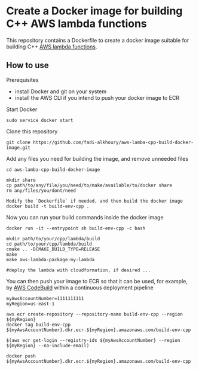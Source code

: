 # Create a Docker image for building C++ AWS lambda functions

This repository contains a Dockerfile to create a docker image suitable for building C++ [AWS lambda functions](https://aws.amazon.com/lambda/).


## How to use

Prerequisites
- install Docker and git on your system
- install the AWS CLI if you intend to push your docker image to ECR

Start Docker
```
sudo service docker start
```

Clone this repository
```
git clone https://github.com/fadi-alkhoury/aws-lamba-cpp-build-docker-image.git
```

Add any files you need for building the image, and remove unneeded files
```
cd aws-lamba-cpp-build-docker-image

mkdir share
cp path/to/any/file/you/need/to/make/available/to/docker share
rm any/files/you/dont/need

Modify the `Dockerfile` if needed, and then build the docker image
docker build -t build-env-cpp .
```

Now you can run your build commands inside the docker image
```
docker run -it --entrypoint sh build-env-cpp -c bash

mkdir path/to/your/cpp/lambda/build
cd path/to/your/cpp/lambda/build
cmake .. -DCMAKE_BUILD_TYPE=RELEASE
make
make aws-lambda-package-my-lambda

#deploy the lambda with cloudformation, if desired ...
```

You can then push your image to ECR so that it can be used, for example, by [AWS CodeBuild](https://aws.amazon.com/codebuild/) within a continuous deployment pipeline 
```
myAwsAccountNumber=1111111111
myRegion=us-east-1

aws ecr create-repository --repository-name build-env-cpp --region ${myRegion}
docker tag build-env-cpp ${myAwsAccountNumber}.dkr.ecr.${myRegion}.amazonaws.com/build-env-cpp

$(aws ecr get-login --registry-ids ${myAwsAccountNumber} --region ${myRegion} --no-include-email)

docker push ${myAwsAccountNumber}.dkr.ecr.${myRegion}.amazonaws.com/build-env-cpp
```
